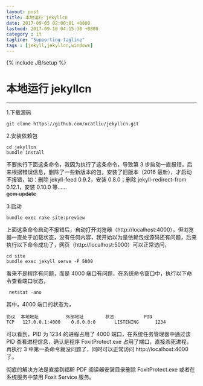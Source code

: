 ```yaml
---
layout: post
title: 本地运行 jekyllcn
date: 2017-09-05 02:00:01 +0800
lastmod: 2017-09-10 04:15:30 +0800
category : it
tagline: "Supporting tagline"
tags : [jekyll,jekyllcn,windows]
---
```

{% include JB/setup %}
# 本地运行 jekyllcn
---
1.下载源码
```
git clone https://github.com/xcatliu/jekyllcn.git
```
2.安装依赖包
```
cd jekyllcn
bundle install
```
不要执行下面这条命令，我因为执行了这条命令，导致第 3 步启动一直报错，后来根据错误信息，删除了一些新版本的包，安装了旧版本（2016 最新），才启动不报错，如：删除 jekyll-feed 0.9.2，安装 0.8.0；删除 jekyll-redirect-from 0.12.1，安装 0.10.0 等......  
~~gem update~~  
<!-- more -->
3.启动
```
bundle exec rake site:preview
```
上面这条命令启动不报错后，自动打开浏览器（http://localhost:4000），但浏览器一直处于加载状态，没有任何内容，我开始以为是依赖包或源码还有问题，后来执行以下命令成功了，网页（http://localhost:5000）可以正常访问，
```
cd site
bundle exec jekyll serve -P 5000
```
看来不是程序有问题，而是 4000 端口有问题，在系统命令窗口中，执行以下命令查看端口状态，
```
 netstat -ano
```
其中，4000 端口的状态为，
```
协议  本地地址          外部地址        状态           PID
TCP   127.0.0.1:4000    0.0.0.0:0       LISTENING      1234
```
可以看到，PID 为 1234 的进程占用了 4000 端口，在系统任务管理器中通过该 PID 查看进程信息，确认是程序 FoxitProtect.exe 占用了端口，直接杀死进程，再执行 3 中第一条命令就没问题了，同时可以正常访问 http://localhost:4000 了。  

彻底的解决方法是直接到福昕 PDF 阅读器安装目录删除 FoxitProtect.exe 或者在系统服务中禁用 Foxit Service 服务。
